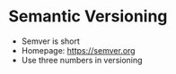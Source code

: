 # Semantic Versioning

- Semver is short
- Homepage: https://semver.org
- Use three numbers in versioning

